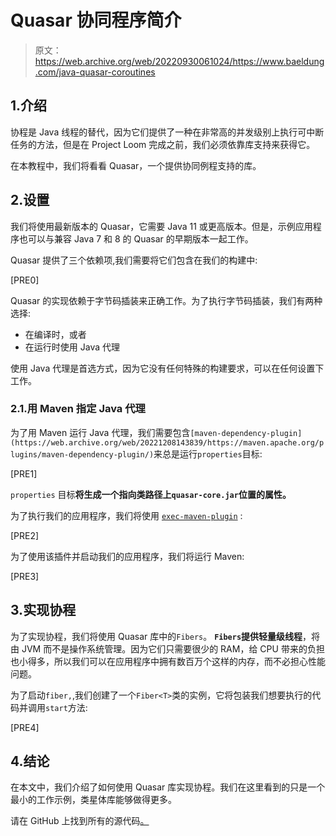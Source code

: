 # Quasar 协同程序简介

> 原文：<https://web.archive.org/web/20220930061024/https://www.baeldung.com/java-quasar-coroutines>

## 1.介绍

协程是 Java 线程的替代，因为它们提供了一种在非常高的并发级别上执行可中断任务的方法，但是在 Project Loom 完成之前，我们必须依靠库支持来获得它。

在本教程中，我们将看看 Quasar，一个提供协同例程支持的库。

## 2.设置

我们将使用最新版本的 Quasar，它需要 Java 11 或更高版本。但是，示例应用程序也可以与兼容 Java 7 和 8 的 Quasar 的早期版本一起工作。

Quasar 提供了三个依赖项,我们需要将它们包含在我们的构建中:

[PRE0]

Quasar 的实现依赖于字节码插装来正确工作。为了执行字节码插装，我们有两种选择:

*   在编译时，或者
*   在运行时使用 Java 代理

使用 Java 代理是首选方式，因为它没有任何特殊的构建要求，可以在任何设置下工作。

### 2.1.用 Maven 指定 Java 代理

为了用 Maven 运行 Java 代理，我们需要包含`[maven-dependency-plugin](https://web.archive.org/web/20221208143839/https://maven.apache.org/plugins/maven-dependency-plugin/)`来总是运行`properties`目标:

[PRE1]

`properties` 目标**将生成一个指向类路径上`quasar-core.jar`位置的属性。**

为了执行我们的应用程序，我们将使用 [`exec-maven-plugin`](https://web.archive.org/web/20221208143839/https://www.mojohaus.org/exec-maven-plugin/) :

[PRE2]

为了使用该插件并启动我们的应用程序，我们将运行 Maven:

[PRE3]

## 3.实现协程

为了实现协程，我们将使用 Quasar 库中的`Fibers`。 **`Fibers`提供轻量级线程**，将由 JVM 而不是操作系统管理。因为它们只需要很少的 RAM，给 CPU 带来的负担也小得多，所以我们可以在应用程序中拥有数百万个这样的内存，而不必担心性能问题。

为了启动`fiber,`,我们创建了一个`Fiber<T>`类的实例，它将包装我们想要执行的代码并调用`start`方法:

[PRE4]

## 4.结论

在本文中，我们介绍了如何使用 Quasar 库实现协程。我们在这里看到的只是一个最小的工作示例，类星体库能够做得更多。

请在 GitHub 上找到所有的源代码[。](https://web.archive.org/web/20221208143839/https://github.com/eugenp/tutorials/tree/master/libraries-concurrency)